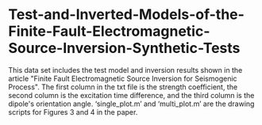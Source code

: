 # Test-and-Inverted-Models-of-the-Finite-Fault-Electromagnetic-Source-Inversion-Synthetic-Tests
This data set includes the test model and inversion results shown in the article "Finite Fault Electromagnetic Source Inversion for Seismogenic Process".
The first column in the txt file is the strength coefficient, the second column is the excitation time difference, and the third column is the dipole's orientation angle.
‘single_plot.m’ and ‘multi_plot.m’ are the drawing scripts for Figures 3 and 4 in the paper.
